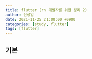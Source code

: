 ```yaml
---
title: flutter (rn 개발자를 위한 정리 2)
author: 신성일
date: 2021-11-25 21:00:00 +0900
categories: [study, flutter]
tags: [flutter]
---
```


## 기본

